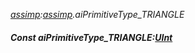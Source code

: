 _[assimp](../../modules/assimp/assimp-module.md):[assimp](../../modules/assimp/assimp-module.md).aiPrimitiveType\_TRIANGLE_
##### Const aiPrimitiveType\_TRIANGLE:[UInt](../../modules/wonkey/wonkey-types-uint.md)
